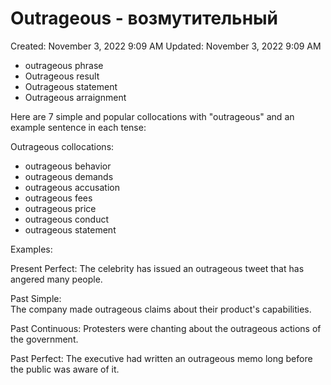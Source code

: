 # Outrageous - возмутительный

Created: November 3, 2022 9:09 AM
Updated: November 3, 2022 9:09 AM

- outrageous phrase
- Outrageous result
- Outrageous statement 
- Outrageous arraignment

Here are 7 simple and popular collocations with "outrageous" and an example sentence in each tense:

Outrageous collocations:

- outrageous behavior
- outrageous demands  
- outrageous accusation
- outrageous fees
- outrageous price
- outrageous conduct  
- outrageous statement

Examples:

Present Perfect: 
The celebrity has issued an outrageous tweet that has angered many people.  

Past Simple:  
The company made outrageous claims about their product's capabilities.

Past Continuous:
Protesters were chanting about the outrageous actions of the government.

Past Perfect: 
The executive had written an outrageous memo long before the public was aware of it.